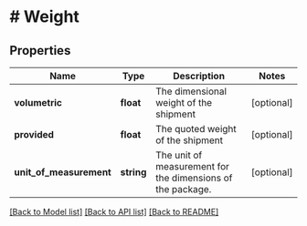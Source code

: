 # # Weight

## Properties

Name | Type | Description | Notes
------------ | ------------- | ------------- | -------------
**volumetric** | **float** | The dimensional weight of the shipment | [optional]
**provided** | **float** | The quoted weight of the shipment | [optional]
**unit_of_measurement** | **string** | The unit of measurement for the dimensions of the package. | [optional]

[[Back to Model list]](../../README.md#models) [[Back to API list]](../../README.md#endpoints) [[Back to README]](../../README.md)
